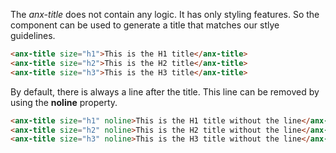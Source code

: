The *anx-title* does not contain any logic. It has only styling features. So the component can be used to generate a title that matches our stlye guidelines.

```html
<anx-title size="h1">This is the H1 title</anx-title>
<anx-title size="h2">This is the H2 title</anx-title>
<anx-title size="h3">This is the H3 title</anx-title>
```

By default, there is always a line after the title. This line can be removed by using the **noline** property.

```html
<anx-title size="h1" noline>This is the H1 title without the line</anx-title>
<anx-title size="h2" noline>This is the H2 title without the line</anx-title>
<anx-title size="h3" noline>This is the H3 title without the line</anx-title>
```